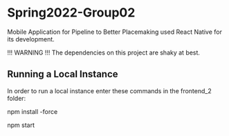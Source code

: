 # Spring2022-Group02
Mobile Application for Pipeline to Better Placemaking used React Native for its development.

!!! WARNING !!!
The dependencies on this project are shaky at best.

## Running a Local Instance
In order to run a local instance enter these commands in the frontend_2 folder:

npm install -force

npm start
